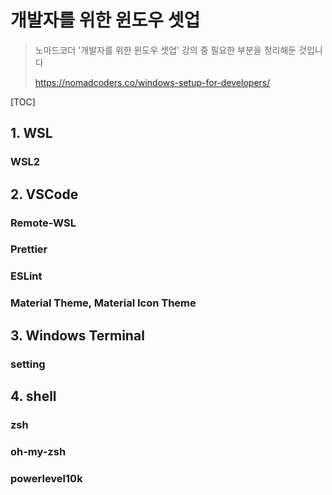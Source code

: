 # 개발자를 위한 윈도우 셋업

> 노마드코더 '개발자를 위한 윈도우 셋업' 강의 중 필요한 부분을 정리해둔 것입니다 
>
> https://nomadcoders.co/windows-setup-for-developers/



[TOC]



## 1. WSL

### WSL2



## 2. VSCode

### Remote-WSL

### Prettier

### ESLint

### Material Theme, Material Icon Theme



## 3. Windows Terminal

### setting



## 4. shell

### zsh

### oh-my-zsh

### powerlevel10k





